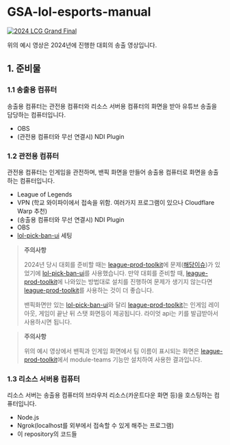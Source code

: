 # GSA-lol-esports-manual

[![2024 LCG Grand Final](http://img.youtube.com/vi/fPvCNqmRiMA/0.jpg)](https://youtube.com/live/fPvCNqmRiMA?feature=share)

위의 예시 영상은 2024년에 진행한 대회의 송출 영상입니다.

## 1. 준비물

### 1.1 송출용 컴퓨터

송출용 컴퓨터는 관전용 컴퓨터와 리소스 서버용 컴퓨터의 화면을 받아 유튜브 송출을 담당하는 컴퓨터입니다.

- OBS
- (관전용 컴퓨터와 무선 연결시) NDI Plugin

### 1.2 관전용 컴퓨터

관전용 컴퓨터는 인게임을 관전하며, 밴픽 화면을 만들어 송출용 컴퓨터로 화면을 송출하는 컴퓨터입니다.

- League of Legends
- VPN (학교 와이파이에서 접속을 위함. 여러가지 프로그램이 있으나 Cloudflare Warp 추천)
- (송출용 컴퓨터와 무선 연결시) NDI Plugin
- OBS
- [lol-pick-ban-ui](https://github.com/RCVolus/lol-pick-ban-ui) 세팅

> **주의사항**
> 
> 2024년 당시 대회를 준비할 때는 [league-prod-toolkit](https://github.com/RCVolus/league-prod-toolkit)에 문제([해당이슈](https://github.com/RCVolus/league-prod-toolkit/issues/668))가 있었기에 [lol-pick-ban-ui](https://github.com/RCVolus/lol-pick-ban-ui)를 사용했습니다.
> 만약 대회를 준비할 때, [league-prod-toolkit](https://github.com/RCVolus/league-prod-toolkit)에 나와있는 방법대로 설치를 진행하여 문제가 생기지 않는다면 [league-prod-toolkit](https://github.com/RCVolus/league-prod-toolkit)를 사용하는 것이 더 좋습니다. 
> 
> 밴픽화면만 있는 [lol-pick-ban-ui](https://github.com/RCVolus/lol-pick-ban-ui)와 달리 [league-prod-toolkit](https://github.com/RCVolus/league-prod-toolkit)는 인게임 레이아웃, 게임이 끝난 뒤 스탯 화면등이 제공됩니다.
> 라이엇 api는 키를 발급받아서 사용하시면 됩니다.

> **주의사항**
> 
> 위의 예시 영상에서 밴픽과 인게임 화면에서 팀 이름이 표시되는 화면은 [league-prod-toolkit](https://github.com/RCVolus/league-prod-toolkit)에서 module-teams 기능만 설치하여 사용한 결과입니다.

### 1.3 리소스 서버용 컴퓨터

리소스 서버는 송출용 컴퓨터의 브라우저 리소스(카운트다운 화면 등)을 호스팅하는 컴퓨터입니다.

- Node.js
- Ngrok(localhost를 외부에서 접속할 수 있게 해주는 프로그램)
- 이 repository의 코드들